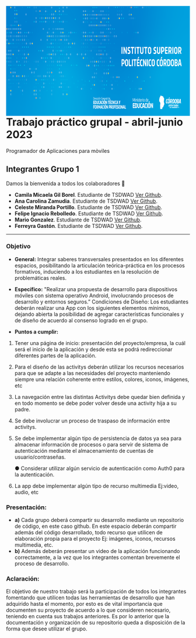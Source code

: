 <img src="https://github.com/mariogonzalezispc/Grupo-5-Evidencia-App/blob/master/imagenes/logo2.png" align="left" height="300">

# Trabajo práctico grupal - abril-junio 2023
Programador de Aplicaciones para mòviles

 

## Integrantes Grupo 1          

Damos la bienvenida a todos los colaboradores 💙

- **Camila Micaela Gil Borel**. Estudiante de TSDWAD [Ver Github](https://github.com/Ccamilagil).
- **Ana Carolina Zamudia**. Estudiante de TSDWAD [Ver Github](https://github.com/CaroZTSDWeb).
- **Celeste Miranda Portillo**. Estudiante de TSDWAD [Ver Github](https://github.com/Celeste-Miranda).
- **Felipe Ignacio Rebolledo**. Estudiante de TSDWAD [Ver Github](https://github.com/rebofel).
- **Mario Gonzalez**. Estudiante de TSDWAD [Ver Github](https://github.com/mariogonzalezispc).
- **Ferreyra Gastón**. Estudiante de TSDWAD [Ver Github](https://github.com/gastonloco).

---

### Objetivo


- **General:** Integrar saberes transversales presentados en los diferentes espacios,
posibilitando la articulación teórica-práctica en los procesos formativos, induciendo a los
estudiantes en la resolución de problemáticas reales.


- **Específico:** "Realizar una propuesta de desarrollo para dispositivos móviles con sistema
operativo Android, involucrando procesos de desarrollo y entornos seguros.”
Condiciones de Diseño:
Los estudiantes deberán realizar una App con los siguientes elementos mínimos, dejando
abierta la posibilidad de agregar características funcionales y de diseño de acuerdo al
consenso logrado en el grupo.


- **Puntos a cumplir:**

1. Tener una página de inicio: presentación del proyecto/empresa, la cuál será el inicio de la
aplicación y desde esta se podrá redireccionar diferentes partes de la aplicación.

2. Para el diseño de las activitys deberán utilizar los recursos necesarios para que se
adapte a las necesidades del proyecto manteniendo siempre una relación coherente entre
estilos, colores, iconos, imágenes, etc

3. La navegación entre las distintas Activitys debe quedar bien definida y en todo momento
se debe poder volver desde una activity hija a su padre.

4. Se debe involucrar un proceso de traspaso de información entre activitys.

5. Se debe implementar algún tipo de persistencia de datos ya sea para almacenar
información de procesos o para servir de sistema de autenticación mediante el
almacenamiento de cuentas de usuario/contraseñas.

    ● Considerar utilizar algún servicio de autenticación como Auth0 para la autenticación.

6. La app debe implementar algún tipo de recurso multimedia Ej:video, audio, etc


### Presentación:

- **a)** Cada grupo deberá compartir su desarrollo mediante un repositorio de código, en
este caso github. En este espacio deberán compartir además del código
desarrollado, todo recurso que utilicen de elaboración propia para el proyecto
Ej: imágenes, iconos, recursos multimedia, etc.
- **b)** Además deberán presentar un video de la aplicación funcionando correctamente, a
la vez que los integrantes comentan brevemente el proceso de desarrollo.

### Aclaración:

El objetivo de nuestro trabajo será la participación de todos los integrantes fomentando que
utilicen todas las herramientas de desarrollo que han adquirido hasta el momento, por esto
es de vital importancia que documenten su proyecto de acuerdo a lo que consideren
necesario, teniendo en cuenta sus trabajos anteriores.
Es por lo anterior que la documentación y organización de su repositorio queda a
disposición de la forma que desee utilizar el grupo.
